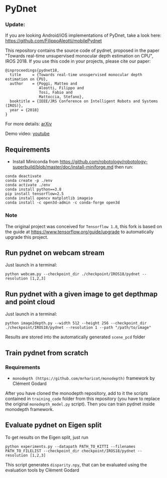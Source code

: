 # PyDnet

### Update: 
If you are looking Android/iOS implementations of PyDnet, take a look here:
https://github.com/FilippoAleotti/mobilePydnet

This repository contains the source code of pydnet, proposed in the paper "Towards real-time unsupervised monocular depth estimation on CPU", IROS 2018.
If you use this code in your projects, please cite our paper:

```
@inproceedings{pydnet18,
  title     = {Towards real-time unsupervised monocular depth estimation on CPU},
  author    = {Poggi, Matteo and
               Aleotti, Filippo and
               Tosi, Fabio and
               Mattoccia, Stefano},
  booktitle = {IEEE/JRS Conference on Intelligent Robots and Systems (IROS)},
  year = {2018}
}
```
For more details:
[arXiv](https://arxiv.org/abs/1806.11430)

Demo video:
[youtube](https://www.youtube.com/watch?v=Q6ao4Jrulns)

## Requirements
* Install Miniconda from https://github.com/robotology/robotology-superbuild/blob/master/doc/install-miniforge.md then run:
```
conda deactivate
conda create -p ./env 
conda activate ./env
conda install python==3.8
pip install tensorflow=2.5 
conda install opencv matplotlib imageio
conda install -c open3d-admin -c conda-forge open3d
```

### Note

The original project was conceived for `Tensorflow 1.8`, this fork is based on the guide at https://www.tensorflow.org/guide/upgrade to automatically upgrade this project.

## Run pydnet on webcam stream

Just launch in a terminal:

```
python webcam.py --checkpoint_dir ./checkpoint/IROS18/pydnet --resolution [1,2,3]
```

## Run pydnet with a given image to get depthmap and point cloud

Just launch in a terminal:

```
python image2depth.py --width 512 --height 256 --checkpoint_dir ./checkpoint/IROS18/pydnet --resolution 1 --path "/path/to/image"
```

Results are stored into the automatically generated `scene_pcd` folder

## Train pydnet from scratch

### Requirements

* `monodepth (https://github.com/mrharicot/monodepth)` framework by Clément Godard

After you have cloned the monodepth repository, add to it the scripts contained in `training_code` folder from this repository (you have to replace the original `monodepth_model.py` script).
Then you can train pydnet inside monodepth framework.

## Evaluate pydnet on Eigen split

To get results on the Eigen split, just run

```
python experiments.py --datapath PATH_TO_KITTI --filenames PATH_TO_FILELIST --checkpoint_dir checkpoint/IROS18/pydnet --resolution [1,2,3]
```

This script generates `disparity.npy`, that can be evaluated using the evaluation tools by Clément Godard 
